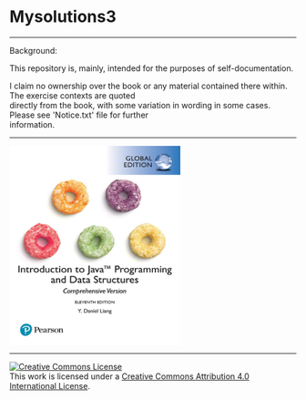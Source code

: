 # Mysolutions3

  <hr>
  Background:  
    
  This repository is, mainly, intended for the purposes of self-documentation.
    
  I claim no ownership over the book or any material contained there within. The exercise contexts are quoted  
  directly from the book, with some variation in wording in some cases. Please see 'Notice.txt' file for further  
  information.  
  <hr>
  <img src="Image/cover.jpg" alt="Book Cover Image" width="300" height="350" align="middle">  
  <hr>
  <a rel="license" href="http://creativecommons.org/licenses/by/4.0/"><img alt="Creative Commons License" style="border-width:0" src="https://i.creativecommons.org/l/by/4.0/88x31.png" /></a><br />This work is licensed under a <a rel="license" href="http://creativecommons.org/licenses/by/4.0/">Creative Commons Attribution 4.0 International License</a>.
